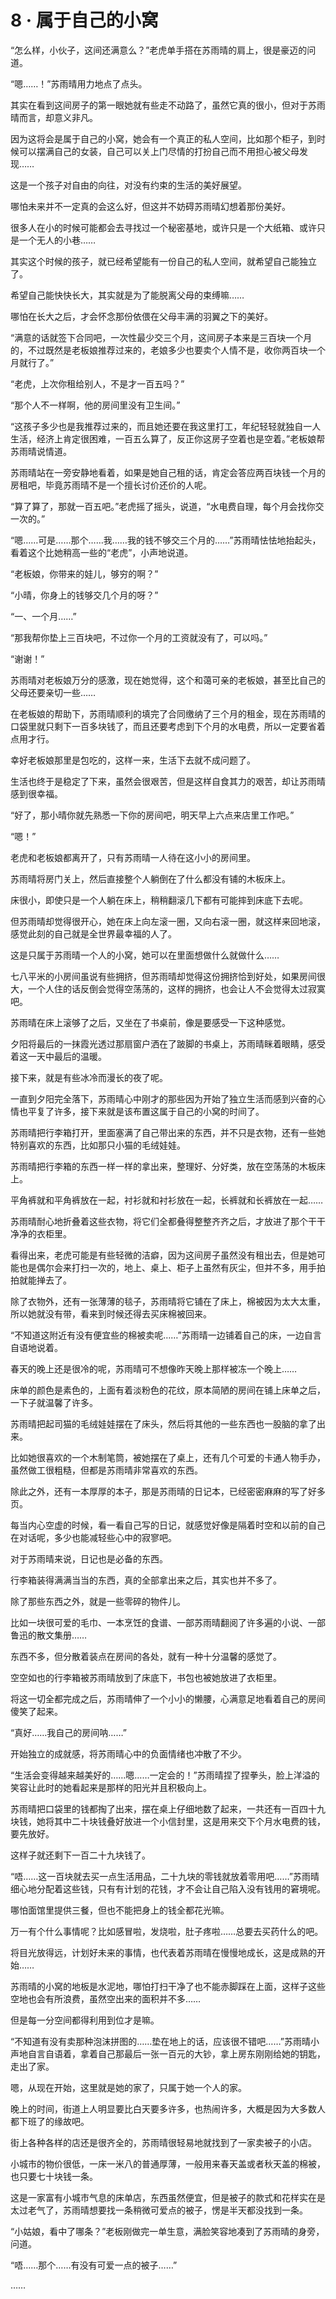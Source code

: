 # 8 · 属于自己的小窝

“怎么样，小伙子，这间还满意么？”老虎单手搭在苏雨晴的肩上，很是豪迈的问道。

“嗯……！”苏雨晴用力地点了点头。

其实在看到这间房子的第一眼她就有些走不动路了，虽然它真的很小，但对于苏雨晴而言，却意义非凡。

因为这将会是属于自己的小窝，她会有一个真正的私人空间，比如那个柜子，到时候可以摆满自己的女装，自己可以关上门尽情的打扮自己而不用担心被父母发现……

这是一个孩子对自由的向往，对没有约束的生活的美好展望。

哪怕未来并不一定真的会这么好，但这并不妨碍苏雨晴幻想着那份美好。

很多人在小的时候可能都会去寻找过一个秘密基地，或许只是一个大纸箱、或许只是一个无人的小巷……

其实这个时候的孩子，就已经希望能有一份自己的私人空间，就希望自己能独立了。

希望自己能快快长大，其实就是为了能脱离父母的束缚嘛……

哪怕在长大之后，才会怀念那份依偎在父母丰满的羽翼之下的美好。

“满意的话就签下合同吧，一次性最少交三个月，这间房子本来是三百块一个月的，不过既然是老板娘推荐过来的，老娘多少也要卖个人情不是，收你两百块一个月就行了。”

“老虎，上次你租给别人，不是才一百五吗？”

“那个人不一样啊，他的房间里没有卫生间。”

“这孩子多少也是我推荐过来的，而且她还要在我这里打工，年纪轻轻就独自一人生活，经济上肯定很困难，一百五么算了，反正你这房子空着也是空着。”老板娘帮苏雨晴说情道。

苏雨晴站在一旁安静地看着，如果是她自己租的话，肯定会答应两百块钱一个月的房租吧，毕竟苏雨晴不是一个擅长讨价还价的人呢。

“算了算了，那就一百五吧。”老虎摇了摇头，说道，“水电费自理，每个月会找你交一次的。”

“嗯……可是……那个……我……我的钱不够交三个月的……”苏雨晴怯怯地抬起头，看着这个比她稍高一些的“老虎”，小声地说道。

“老板娘，你带来的娃儿，够穷的啊？”

“小晴，你身上的钱够交几个月的呀？”

“一、一个月……”

“那我帮你垫上三百块吧，不过你一个月的工资就没有了，可以吗。”

“谢谢！”

苏雨晴对老板娘万分的感激，现在她觉得，这个和蔼可亲的老板娘，甚至比自己的父母还要亲切一些……

在老板娘的帮助下，苏雨晴顺利的填完了合同缴纳了三个月的租金，现在苏雨晴的口袋里就只剩下一百多块钱了，而且还要考虑到下个月的水电费，所以一定要省着点用才行。

幸好老板娘那里是包吃的，这样一来，生活下去就不成问题了。

生活也终于是稳定了下来，虽然会很艰苦，但是这样自食其力的艰苦，却让苏雨晴感到很幸福。

“好了，那小晴你就先熟悉一下你的房间吧，明天早上六点来店里工作吧。”

“嗯！”

老虎和老板娘都离开了，只有苏雨晴一人待在这小小的房间里。

苏雨晴将房门关上，然后直接整个人躺倒在了什么都没有铺的木板床上。

床很小，即使只是一个人躺在床上，稍稍翻滚几下都有可能摔到床底下去呢。

但苏雨晴却觉得很开心，她在床上向左滚一圈，又向右滚一圈，就这样来回地滚，感觉此刻的自己就是全世界最幸福的人了。

这是只属于苏雨晴一个人的小窝，她可以在里面想做什么就做什么……

七八平米的小房间虽说有些拥挤，但苏雨晴却觉得这份拥挤恰到好处，如果房间很大，一个人住的话反倒会觉得空荡荡的，这样的拥挤，也会让人不会觉得太过寂寞吧。

苏雨晴在床上滚够了之后，又坐在了书桌前，像是要感受一下这种感觉。

夕阳将最后的一抹霞光透过那扇窗户洒在了跛脚的书桌上，苏雨晴眯着眼睛，感受着这一天中最后的温暖。

接下来，就是有些冰冷而漫长的夜了呢。

一直到夕阳完全落下，苏雨晴心中刚才的那些因为开始了独立生活而感到兴奋的心情也平复了许多，接下来就是该布置这属于自己的小窝的时间了。

苏雨晴把行李箱打开，里面塞满了自己带出来的东西，并不只是衣物，还有一些她特别喜欢的东西，比如那只小猫的毛绒娃娃。

苏雨晴把行李箱的东西一样一样的拿出来，整理好、分好类，放在空荡荡的木板床上。

平角裤就和平角裤放在一起，衬衫就和衬衫放在一起，长裤就和长裤放在一起……

苏雨晴耐心地折叠着这些衣物，将它们全都叠得整整齐齐之后，才放进了那个干干净净的衣柜里。

看得出来，老虎可能是有些轻微的洁癖，因为这间房子虽然没有租出去，但是她可能也是偶尔会来打扫一次的，地上、桌上、柜子上虽然有灰尘，但并不多，用手拍拍就能掸去了。

除了衣物外，还有一张薄薄的毯子，苏雨晴将它铺在了床上，棉被因为太大太重，所以她就没有带，看来到时候还得去买床棉被回来。

“不知道这附近有没有便宜些的棉被卖呢……”苏雨晴一边铺着自己的床，一边自言自语地说着。

春天的晚上还是很冷的呢，苏雨晴可不想像昨天晚上那样被冻一个晚上……

床单的颜色是素色的，上面有着淡粉色的花纹，原本简陋的房间在铺上床单之后，一下子就温馨了许多。

苏雨晴把起司猫的毛绒娃娃摆在了床头，然后将其他的一些东西也一股脑的拿了出来。

比如她很喜欢的一个木制笔筒，被她摆在了桌上，还有几个可爱的卡通人物手办，虽然做工很粗糙，但都是苏雨晴非常喜欢的东西。

除此之外，还有一本厚厚的本子，那是苏雨晴的日记本，已经密密麻麻的写了好多页。

每当内心空虚的时候，看一看自己写的日记，就感觉好像是隔着时空和以前的自己在对话呢，多少也能减轻些心中的寂寥吧。

对于苏雨晴来说，日记也是必备的东西。

行李箱装得满满当当的东西，真的全部拿出来之后，其实也并不多了。

除了那些东西之外，就是一些零碎的物件儿。

比如一块很可爱的毛巾、一本烹饪的食谱、一部苏雨晴翻阅了许多遍的小说、一部鲁迅的散文集册……

东西不多，但分散着装点在房间的各处，就有一种十分温馨的感觉了。

空空如也的行李箱被苏雨晴放到了床底下，书包也被她放进了衣柜里。

将这一切全都完成之后，苏雨晴伸了一个小小的懒腰，心满意足地看着自己的房间傻笑了起来。

“真好……我自己的房间呐……”

开始独立的成就感，将苏雨晴心中的负面情绪也冲散了不少。

“生活会变得越来越美好的……嗯……一定会的！”苏雨晴捏了捏拳头，脸上洋溢的笑容让此时的她看起来是那样的阳光并且积极向上。

苏雨晴把口袋里的钱都掏了出来，摆在桌上仔细地数了起来，一共还有一百四十九块钱，她将其中二十块钱叠好放进一个小信封里，这是用来交下个月水电费的钱，要先放好。

这样子就还剩下一百二十九块钱了。

“唔……这一百块就去买一点生活用品，二十九块的零钱就放着零用吧……”苏雨晴细心地分配着这些钱，只有有计划的花钱，才不会让自己陷入没有钱用的窘境呢。

哪怕面馆里提供三餐，但也不能把身上的钱全都花光嘛。

万一有个什么事情呢？比如感冒啦，发烧啦，肚子疼啦……总要去买药什么的吧。

将目光放得远，计划好未来的事情，也代表着苏雨晴在慢慢地成长，这是成熟的开始……

苏雨晴的小窝的地板是水泥地，哪怕打扫干净了也不能赤脚踩在上面，这样子这些空地也会有所浪费，虽然空出来的面积并不多……

但是每一分空间都得利用到位才是嘛。

“不知道有没有卖那种泡沫拼图的……垫在地上的话，应该很不错吧……”苏雨晴小声地自言自语着，拿着自己那最后一张一百元的大钞，拿上房东刚刚给她的钥匙，走出了家。

嗯，从现在开始，这里就是她的家了，只属于她一个人的家。

晚上的时间，街道上人明显要比白天要多许多，也热闹许多，大概是因为大多数人都下班了的缘故吧。

街上各种各样的店还是很齐全的，苏雨晴很轻易地就找到了一家卖被子的小店。

小城市的物价很低，一床一米八的普通厚薄，一般用来春天盖或者秋天盖的棉被，也只要七十块钱一条。

这是一家富有小城市气息的床单店，东西虽然便宜，但是被子的款式和花样实在是太过老气了，苏雨晴想要找一条稍微可爱点的被子，愣是半天都没找到一条。

“小姑娘，看中了哪条？”老板刚做完一单生意，满脸笑容地凑到了苏雨晴的身旁，问道。

“唔……那个……有没有可爱一点的被子……”

……
